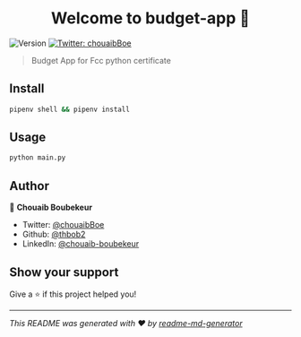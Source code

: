 <h1 align="center">Welcome to budget-app 👋</h1>
<p>
  <img alt="Version" src="https://img.shields.io/badge/version-1-blue.svg?cacheSeconds=2592000" />
  <a href="https://twitter.com/chouaibBoe" target="_blank">
    <img alt="Twitter: chouaibBoe" src="https://img.shields.io/twitter/follow/chouaibBoe.svg?style=social" />
  </a>
</p>

> Budget App for Fcc python certificate

## Install

```sh
pipenv shell && pipenv install
```

## Usage

```sh
python main.py
```

## Author

👤 **Chouaib Boubekeur**

* Twitter: [@chouaibBoe](https://twitter.com/chouaibBoe)
* Github: [@thbob2](https://github.com/thbob2)
* LinkedIn: [@chouaib-boubekeur](https://linkedin.com/in/chouaib-boubekeur)

## Show your support

Give a ⭐️ if this project helped you!

***
_This README was generated with ❤️ by [readme-md-generator](https://github.com/kefranabg/readme-md-generator)_
